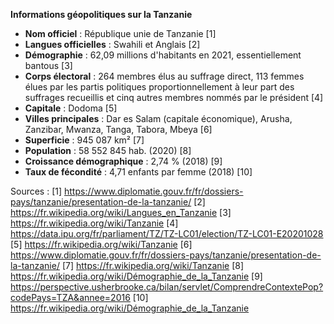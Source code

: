 **Informations géopolitiques sur la Tanzanie**

* **Nom officiel** : République unie de Tanzanie [1]
* **Langues officielles** : Swahili et Anglais [2]
* **Démographie** : 62,09 millions d'habitants en 2021, essentiellement bantous [3]
* **Corps électoral** : 264 membres élus au suffrage direct, 113 femmes élues par les partis politiques proportionnellement à leur part des suffrages recueillis et cinq autres membres nommés par le président [4]
* **Capitale** : Dodoma [5]
* **Villes principales** : Dar es Salam (capitale économique), Arusha, Zanzibar, Mwanza, Tanga, Tabora, Mbeya [6]
* **Superficie** : 945 087 km² [7]
* **Population** : 58 552 845 hab. (2020) [8]
* **Croissance démographique** : 2,74 % (2018) [9]
* **Taux de fécondité** : 4,71 enfants par femme (2018) [10]

Sources :
[1] https://www.diplomatie.gouv.fr/fr/dossiers-pays/tanzanie/presentation-de-la-tanzanie/
[2] https://fr.wikipedia.org/wiki/Langues_en_Tanzanie
[3] https://fr.wikipedia.org/wiki/Tanzanie
[4] https://data.ipu.org/fr/parliament/TZ/TZ-LC01/election/TZ-LC01-E20201028
[5] https://fr.wikipedia.org/wiki/Tanzanie
[6] https://www.diplomatie.gouv.fr/fr/dossiers-pays/tanzanie/presentation-de-la-tanzanie/
[7] https://fr.wikipedia.org/wiki/Tanzanie
[8] https://fr.wikipedia.org/wiki/Démographie_de_la_Tanzanie
[9] https://perspective.usherbrooke.ca/bilan/servlet/ComprendreContextePop?codePays=TZA&annee=2016
[10] https://fr.wikipedia.org/wiki/Démographie_de_la_Tanzanie